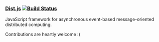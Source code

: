 ### [Dist.js](https://github.com/enaqx/dist) [![Build Status](https://travis-ci.org/enaqx/dist.svg?branch=master)](https://travis-ci.org/enaqx/dist)

JavaScript framework for  asynchronous event-based message-oriented distributed computing.   

Contributions are heartly welcome :)
